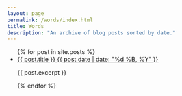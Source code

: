 ```yaml
---
layout: page
permalink: /words/index.html
title: Words
description: "An archive of blog posts sorted by date."
---
```


<ul class="post-list">
{% for post in site.posts %} 
  <li><article><a href="{{ site.url }}{{ post.url }}">{{ post.title }} <span class="entry-date"><time datetime="{{ post.date | date_to_xmlschema }}">{{ post.date | date: "%d %B, %Y" }}</time></span></a><p> {{ post.excerpt }} </p></article></li>
{% endfor %}
</ul>
